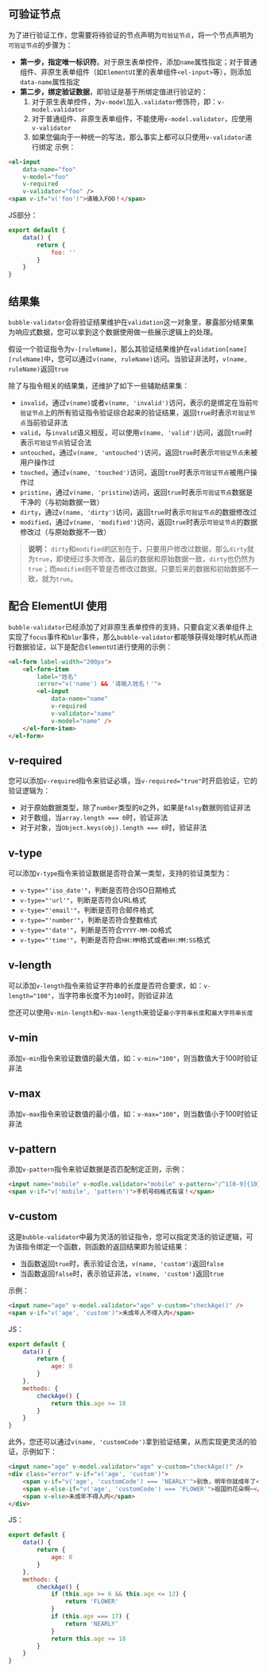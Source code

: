 ## 可验证节点
为了进行验证工作，您需要将待验证的节点声明为`可验证节点`，将一个节点声明为`可验证节点`的步骤为：
- **第一步，指定唯一标识符**。对于原生表单控件，添加`name`属性指定；对于普通组件、非原生表单组件（如`ElementUI`里的表单组件`<el-input>`等），则添加`data-name`属性指定
- **第二步，绑定验证数据**，即验证是基于所绑定值进行验证的：
    1. 对于原生表单控件，为`v-model`加入`.validator`修饰符，即：`v-model.validator`
    2. 对于普通组件、非原生表单组件，不能使用`v-model.validator`，应使用`v-validator`
    3. 如果您偏向于一种统一的写法，那么事实上都可以只使用`v-validator`进行绑定
示例：
```html
<el-input
    data-name="foo"
    v-model="foo"
    v-required
    v-validator="foo" />
<span v-if="v('foo')">请输入FOO！</span>
```
JS部分：
```js
export default {
    data() {
        return {
            foo: ''
        }
    }
}
```

## 结果集
`bubble-validator`会将验证结果维护在`validation`这一对象里，暴露部分结果集为响应式数据，您可以拿到这个数据使用做一些展示逻辑上的处理。

假设一个验证指令为`v-[ruleName]`，那么其验证结果维护在`validation[name][ruleName]`中，您可以通过`v(name, ruleName)`访问。当验证非法时，`v(name, ruleName)`返回`true`

除了与指令相关的结果集，还维护了如下一些辅助结果集：
- `invalid`，通过`v(name)`或者`v(name, 'invalid')`访问，表示的是绑定在当前`可验证节点`上的所有验证指令验证综合起来的验证结果，返回`true`时表示`可验证节点`当前验证非法
- `valid`，与`invalid`语义相反，可以使用`v(name, 'valid')`访问，返回`true`时表示`可验证节点`验证合法
- `untouched`，通过`v(name, 'untouched')`访问，返回`true`时表示`可验证节点`未被用户操作过
- `touched`，通过`v(name, 'touched')`访问，返回`true`时表示`可验证节点`被用户操作过
- `pristine`，通过`v(name, 'pristine`)访问，返回`true`时表示`可验证节点`数据是干净的（与初始数据一致）
- `dirty`，通过`v(name, 'dirty')`访问，返回`true`时表示`可验证节点`的数据修改过
- `modified`，通过`v(name, 'modified')`访问，返回`true`时表示`可验证节点`的数据修改过（与原始数据不一致）

> **说明：** `dirty`和`modified`的区别在于，只要用户修改过数据，那么`dirty`就为`true`，即使经过多次修改，最后的数据和原始数据一致，`dirty`也仍然为`true`；而`modified`则不管是否修改过数据，只要后来的数据和初始数据不一致，就为`true`。

## 配合 ElementUI 使用
`bubble-validator`已经添加了对非原生表单控件的支持，只要自定义表单组件上实现了`focus`事件和`blur`事件，那么`bubble-validator`都能够获得处理时机从而进行数据验证，以下是配合`ElementUI`进行使用的示例：
```html
<el-form label-width="200px">
    <el-form-item
        label="姓名"
        :error="v('name') && '请输入姓名！'">
        <el-input
            data-name="name"
            v-required
            v-validator="name"
            v-model="name" />
    </el-form-item>
</el-form>
```

## v-required
您可以添加`v-required`指令来验证必填，当`v-required="true"`时开启验证，它的验证逻辑为：
- 对于原始数据类型，除了`number`类型的`0`之外，如果是`falsy`数据则验证非法
- 对于数组，当`array.length === 0`时，验证非法
- 对于对象，当`Object.keys(obj).length === 0`时，验证非法

## v-type
可以添加`v-type`指令来验证数据是否符合某一类型，支持的验证类型为：
- `v-type="'iso_date'"`，判断是否符合ISO日期格式
- `v-type="'url'"`，判断是否符合URL格式
- `v-type="'email'"`，判断是否符合邮件格式
- `v-type="'number'"`，判断是否符合整数格式
- `v-type="'date'"`，判断是否符合`YYYY-MM-DD`格式
- `v-type="'time'"`，判断是否符合`HH:MM`格式或者`HH:MM:SS`格式

## v-length
可以添加`v-length`指令来验证字符串的长度是否符合要求，如：`v-length="100"`，当字符串长度不为`100`时，则验证非法

您还可以使用`v-min-length`和`v-max-length`来验证`最小字符串长度`和`最大字符串长度`

## v-min
添加`v-min`指令来验证数值的最大值，如：`v-min="100"`，则当数值大于100时验证非法

## v-max
添加`v-max`指令来验证数值的最小值，如：`v-max="100"`，则当数值小于100时验证非法

## v-pattern
添加`v-pattern`指令来验证数据是否匹配制定正则，示例：
```html
<input name="mobile" v-modle.validator="mobile" v-pattern="/^1[0-9]{10}$/" /> 
<span v-if="v('mobile', 'pattern')">手机号码格式有误！</span>
```

## v-custom
这是`bubble-validator`中最为灵活的验证指令，您可以指定灵活的验证逻辑，可为该指令绑定一个函数，则函数的返回结果即为验证结果：
- 当函数返回`true`时，表示验证合法，`v(name, 'custom')`返回`false`
- 当函数返回`false`时，表示验证非法，`v(name, 'custom')`返回`true`

示例：
```html
<input name="age" v-model.validator="age" v-custom="checkAge()" />
<span v-if="v('age', 'custom')">未成年人不得入内</span>
```
JS：
```js
export default {
    data() {
        return {
            age: 0
        }
    },
    methods: {
        checkAge() {
            return this.age >= 18
        }
    }
}
```
此外，您还可以通过`v(name, 'customCode')`拿到验证结果，从而实现更灵活的验证，示例如下：
```html
<input name="age" v-model.validator="age" v-custom="checkAge()" />
<div class="error" v-if="v('age', 'custom')">
    <span v-if="v('age', 'customCode') === 'NEARLY'">别急，明年你就成年了</span>
    <span v-else-if="v('age', 'customCode') === 'FLOWER'">祖国的花朵啊~</span>
    <span v-else>未成年不得入内</span>
</div>
```
JS：
```js
export default {
    data() {
        return {
            age: 0
        }
    },
    methods: {
        checkAge() {
            if (this.age >= 6 && this.age <= 12) {
                return 'FLOWER'
            }
            if (this.age === 17) {
                return 'NEARLY'
            }
            return this.age >= 18
        }
    }
}
```
